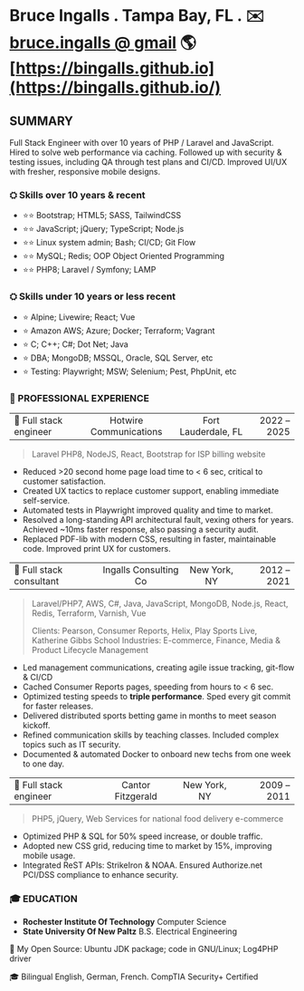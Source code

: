 # Bruce Ingalls . Tampa Bay, FL . ✉️ [bruce.ingalls @ gmail](mailto:bruce.ingalls@gmail.com) 🌎 [https://bingalls.github.io](https://bingalls.github.io/)

## SUMMARY

Full Stack Engineer with over 10 years of PHP / Laravel and JavaScript.
Hired to solve web performance via caching.
Followed up with security & testing issues, including QA through test plans
and CI/CD. Improved UI/UX with fresher, responsive mobile designs.

### ⛭ Skills over 10 years & recent

* ⭐️⭐️ Bootstrap; HTML5; SASS, TailwindCSS
* ⭐️⭐️ JavaScript; jQuery; TypeScript; Node.js
* ⭐️⭐️ Linux system admin; Bash; CI/CD; Git Flow
* ⭐️⭐️ MySQL; Redis; OOP Object Oriented Programming
* ⭐️⭐️ PHP8; Laravel / Symfony; LAMP

### ⛭ Skills under 10 years or less recent

* ⭐️ Alpine; Livewire; React; Vue
* ⭐️ Amazon AWS; Azure; Docker; Terraform; Vagrant
* ⭐️ C; C++; C#; Dot Net; Java
* ⭐️ DBA; MongoDB; MSSQL, Oracle, SQL Server, etc
* ⭐️ Testing: Playwright; MSW; Selenium; Pest, PhpUnit, etc

### 👔 PROFESSIONAL EXPERIENCE

| | | | |
| :- | :-: | :-: | -: |
| 👔 Full stack engineer | Hotwire Communications | Fort Lauderdale, FL | 2022 – 2025 |

> Laravel PHP8, NodeJS, React,  Bootstrap for ISP billing website

* Reduced \>20 second home page load time to \< 6 sec, critical to customer
    satisfaction.
* Created UX tactics to replace customer support, enabling immediate self-service.
* Automated tests in Playwright improved quality and time to market.
* Resolved a long-standing API architectural fault, vexing others for years.
    Achieved ~10ms faster response, also passing a security audit.
* Replaced PDF-lib with modern CSS, resulting in faster, maintainable code.
    Improved print UX for customers.

| | | | |
| :- | :-: | :-: | -: |
| 👔 Full stack consultant | Ingalls Consulting Co | New York, NY | 2012 – 2021 |

> Laravel/PHP7, AWS, C#, Java, JavaScript, MongoDB, Node.js, React, Redis,
    Terraform, Varnish, Vue
>
> Clients: Pearson, Consumer Reports, Helix, Play Sports Live, Katherine Gibbs School
> Industries: E-commerce, Finance, Media & Product Lifecycle Management

* Led management communications, creating agile issue tracking, git-flow & CI/CD
* Cached Consumer Reports pages, speeding from hours to \< 6 sec.
* Optimized testing speeds to **triple performance**.
    Sped every git commit for faster releases.
* Delivered distributed sports betting game in months to meet season kickoff.
* Refined communication skills by teaching classes.
    Included complex topics such as IT security.
* Documented & automated Docker to onboard new techs from one week to one day.

| | | | |
| :- | :-: | :-: | -: |
| 👔 Full stack engineer | Cantor Fitzgerald | New York, NY | 2009 – 2011 |

> PHP5, jQuery, Web Services for national food delivery e-commerce

* Optimized PHP & SQL for 50% speed increase, or double traffic.
* Adopted new CSS grid, reducing time to market by 15%, improving mobile usage.
* Integrated ReST APIs: StrikeIron & NOAA.
    Ensured Authorize.net PCI/DSS compliance to enhance security.

### 🎓 EDUCATION

* **Rochester Institute Of Technology** Computer Science
* **State University Of New Paltz** B.S. Electrical Engineering

🐧 My Open Source: Ubuntu JDK package; code in GNU/Linux; Log4PHP driver

🎓 Bilingual English, German, French. CompTIA Security+ Certified
